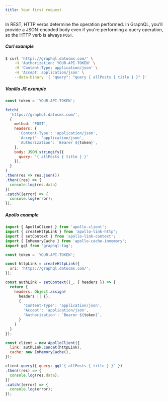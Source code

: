 ```yaml
---
title: Your first request
---
```


In REST, HTTP verbs determine the operation performed. In GraphQL, you'll provide a JSON-encoded body even if you're performing a query operation, so the HTTP verb is always `POST`.

##### Curl example

```bash
$ curl 'https://graphql.datocms.com/' \
    -H 'Authorization: YOUR-API-TOKEN' \
    -H 'Content-Type: application/json' \
    -H 'Accept: application/json' \
    --data-binary '{ "query": "query { allPosts { title } }" }'
```

##### Vanilla JS example

```js
const token = 'YOUR-API-TOKEN';

fetch(
  'https://graphql.datocms.com/',
  {
    method: 'POST',
    headers: {
      'Content-Type': 'application/json',
      'Accept': 'application/json',
      'Authorization': `Bearer ${token}`,
    },
    body: JSON.stringify({
      query: '{ allPosts { title } }'
    }),
  }
)
.then(res => res.json())
.then((res) => {
  console.log(res.data)
})
.catch((error) => {
  console.log(error);
});
```

##### Apollo example

```js
import { ApolloClient } from 'apollo-client';
import { createHttpLink } from 'apollo-link-http';
import { setContext } from 'apollo-link-context';
import { InMemoryCache } from 'apollo-cache-inmemory';
import gql from 'graphql-tag';

const token = 'YOUR-API-TOKEN';

const httpLink = createHttpLink({
  uri: 'https://graphql.datocms.com/',
});

const authLink = setContext((_, { headers }) => {
  return {
    headers: Object.assign(
      headers || {},
      {
        'Content-Type': 'application/json',
        'Accept': 'application/json',
        'Authorization': `Bearer ${token}`,
      }
    )
  }
});

const client = new ApolloClient({
  link: authLink.concat(httpLink),
  cache: new InMemoryCache(),
});

client.query({ query: gql`{ allPosts { title } }` })
.then((res) => {
  console.log(res.data);
})
.catch((error) => {
  console.log(error);
});
```

